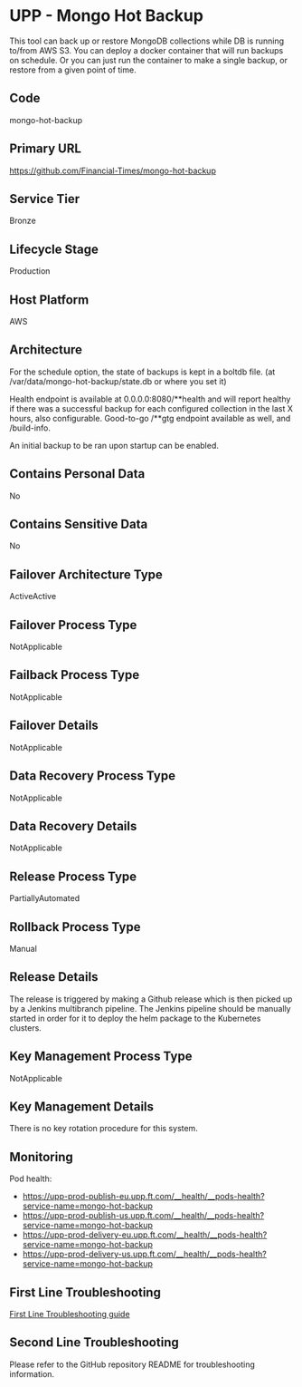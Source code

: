 <!--
    Written in the format prescribed by https://github.com/Financial-Times/runbook.md.
    Any future edits should abide by this format.
-->
# UPP - Mongo Hot Backup

This tool can back up or restore MongoDB collections while DB is running to/from AWS S3. You can deploy a docker container that will run backups on schedule. Or you can just run the container to make a single backup, or restore from a given point of time.

## Code

mongo-hot-backup

## Primary URL

https://github.com/Financial-Times/mongo-hot-backup

## Service Tier

Bronze

## Lifecycle Stage

Production

## Host Platform

AWS

## Architecture

For the schedule option, the state of backups is kept in a boltdb file. (at /var/data/mongo-hot-backup/state.db or where you set it)

Health endpoint is available at 0.0.0.0:8080/**health and will report healthy if there was a successful backup for each configured collection in the last X hours, also configurable. Good-to-go /**gtg endpoint available as well, and /build-info.

An initial backup to be ran upon startup can be enabled.

## Contains Personal Data

No

## Contains Sensitive Data

No

<!-- Placeholder - remove HTML comment markers to activate
## Can Download Personal Data
Choose Yes or No

...or delete this placeholder if not applicable to this system
-->

<!-- Placeholder - remove HTML comment markers to activate
## Can Contact Individuals
Choose Yes or No

...or delete this placeholder if not applicable to this system
-->

## Failover Architecture Type

ActiveActive

## Failover Process Type

NotApplicable

## Failback Process Type

NotApplicable

## Failover Details

NotApplicable

## Data Recovery Process Type

NotApplicable

## Data Recovery Details

NotApplicable

## Release Process Type

PartiallyAutomated

## Rollback Process Type

Manual

## Release Details

The release is triggered by making a Github release which is then picked up by a Jenkins multibranch pipeline. The Jenkins pipeline should be manually started in order for it to deploy the helm package to the Kubernetes clusters.

<!-- Placeholder - remove HTML comment markers to activate
## Heroku Pipeline Name
Enter descriptive text satisfying the following:
This is the name of the Heroku pipeline for this system. If you don't have a pipeline, this is the name of the app in Heroku. A pipeline is a group of Heroku apps that share the same codebase where each app in a pipeline represents the different stages in a continuous delivery workflow, i.e. staging, production.

...or delete this placeholder if not applicable to this system
-->

## Key Management Process Type

NotApplicable

## Key Management Details

There is no key rotation procedure for this system.

## Monitoring

Pod health:

*   <https://upp-prod-publish-eu.upp.ft.com/__health/__pods-health?service-name=mongo-hot-backup>
*   <https://upp-prod-publish-us.upp.ft.com/__health/__pods-health?service-name=mongo-hot-backup>
*   <https://upp-prod-delivery-eu.upp.ft.com/__health/__pods-health?service-name=mongo-hot-backup>
*   <https://upp-prod-delivery-us.upp.ft.com/__health/__pods-health?service-name=mongo-hot-backup>

## First Line Troubleshooting

[First Line Troubleshooting guide](https://github.com/Financial-Times/upp-docs/tree/master/guides/ops/first-line-troubleshooting)

## Second Line Troubleshooting

Please refer to the GitHub repository README for troubleshooting information.